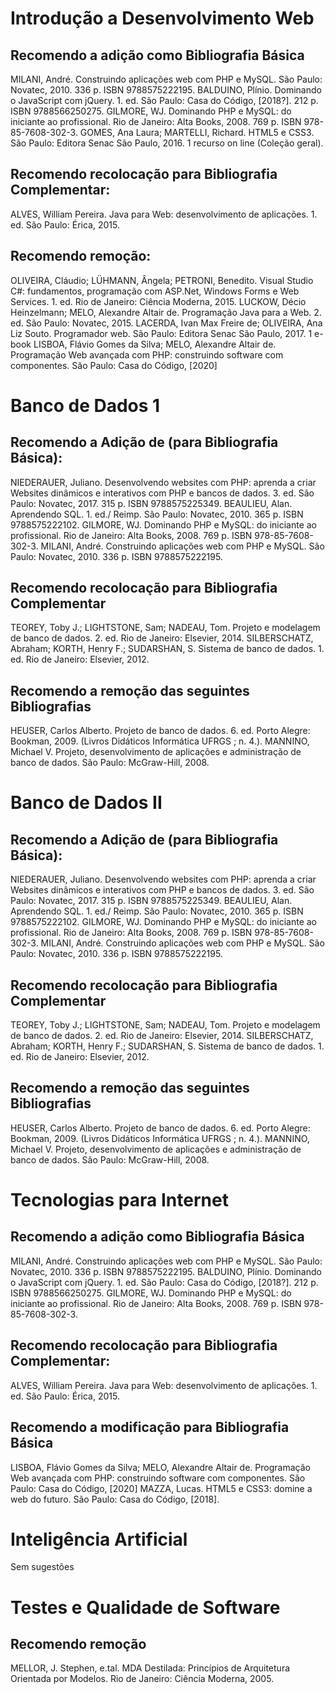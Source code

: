 # Introdução a Desenvolvimento Web

## Recomendo a adição como Bibliografia Básica

MILANI, André. Construindo aplicações web com PHP e MySQL. São Paulo: Novatec, 2010. 336 p. ISBN 9788575222195.
BALDUINO, Plínio. Dominando o JavaScript com jQuery. 1. ed. São Paulo: Casa do Código, [2018?]. 212 p. ISBN 9788566250275.
GILMORE, WJ. Dominando PHP e MySQL: do iniciante ao profissional. Rio de Janeiro: Alta Books, 2008. 769 p. ISBN 978-85-7608-302-3.
GOMES, Ana Laura; MARTELLI, Richard. HTML5 e CSS3. São Paulo: Editora Senac São Paulo, 2016. 1 recurso on line (Coleção geral).

## Recomendo recolocação para Bibliografia Complementar:

ALVES, William Pereira. Java para Web: desenvolvimento de
aplicações. 1. ed. São Paulo: Érica, 2015.


## Recomendo remoção:

OLIVEIRA, Cláudio; LÜHMANN, Ângela; PETRONI, Benedito. Visual Studio C#: fundamentos, programação com ASP.Net, Windows Forms e Web Services. 1. ed. Rio de Janeiro: Ciência Moderna, 2015.
LUCKOW, Décio Heinzelmann; MELO, Alexandre Altair de. Programação Java para a Web. 2. ed. São Paulo: Novatec, 2015.
LACERDA, Ivan Max Freire de; OLIVEIRA, Ana Liz Souto. Programador web. São Paulo: Editora Senac São Paulo, 2017. 1 e-book
LISBOA, Flávio Gomes da Silva; MELO, Alexandre Altair de. Programação Web avançada com PHP: construindo software com componentes. São Paulo: Casa do Código, [2020]


# Banco de Dados 1


## Recomendo a Adição de (para Bibliografia  Básica):

NIEDERAUER, Juliano. Desenvolvendo websites com PHP: aprenda a criar Websites dinâmicos e interativos com PHP e bancos de dados. 3. ed. São Paulo: Novatec, 2017. 315 p. ISBN 9788575225349.
BEAULIEU, Alan. Aprendendo SQL. 1. ed./ Reimp. São Paulo: Novatec, 2010. 365 p. ISBN 9788575222102. 
GILMORE, WJ. Dominando PHP e MySQL: do iniciante ao profissional. Rio de Janeiro: Alta Books, 2008. 769 p. ISBN 978-85-7608-302-3.
MILANI, André. Construindo aplicações web com PHP e MySQL. São Paulo: Novatec, 2010. 336 p. ISBN 9788575222195.


## Recomendo recolocação para Bibliografia Complementar

TEOREY, Toby J.; LIGHTSTONE, Sam; NADEAU, Tom. Projeto e modelagem de banco de dados. 2. ed. Rio de Janeiro: Elsevier, 2014.
SILBERSCHATZ, Abraham; KORTH, Henry F.; SUDARSHAN, S. Sistema de banco de dados. 1. ed. Rio de Janeiro: Elsevier, 2012.

## Recomendo a remoção das seguintes Bibliografias 

HEUSER, Carlos Alberto. Projeto de banco de dados. 6. ed. Porto Alegre: Bookman, 2009. (Livros Didáticos Informática UFRGS ; n. 4.).
MANNINO, Michael V. Projeto, desenvolvimento de aplicações e administração de banco de dados. São Paulo: McGraw-Hill, 2008.


# Banco de Dados II


## Recomendo a Adição de (para Bibliografia  Básica):

NIEDERAUER, Juliano. Desenvolvendo websites com PHP: aprenda a criar Websites dinâmicos e interativos com PHP e bancos de dados. 3. ed. São Paulo: Novatec, 2017. 315 p. ISBN 9788575225349.
BEAULIEU, Alan. Aprendendo SQL. 1. ed./ Reimp. São Paulo: Novatec, 2010. 365 p. ISBN 9788575222102. 
GILMORE, WJ. Dominando PHP e MySQL: do iniciante ao profissional. Rio de Janeiro: Alta Books, 2008. 769 p. ISBN 978-85-7608-302-3.
MILANI, André. Construindo aplicações web com PHP e MySQL. São Paulo: Novatec, 2010. 336 p. ISBN 9788575222195.


## Recomendo recolocação para Bibliografia Complementar

TEOREY, Toby J.; LIGHTSTONE, Sam; NADEAU, Tom. Projeto e modelagem de banco de dados. 2. ed. Rio de Janeiro: Elsevier, 2014.
SILBERSCHATZ, Abraham; KORTH, Henry F.; SUDARSHAN, S. Sistema de banco de dados. 1. ed. Rio de Janeiro: Elsevier, 2012.

## Recomendo a remoção das seguintes Bibliografias 

HEUSER, Carlos Alberto. Projeto de banco de dados. 6. ed. Porto Alegre: Bookman, 2009. (Livros Didáticos Informática UFRGS ; n. 4.).
MANNINO, Michael V. Projeto, desenvolvimento de aplicações e administração de banco de dados. São Paulo: McGraw-Hill, 2008.


# Tecnologias para Internet


## Recomendo a adição como Bibliografia Básica

MILANI, André. Construindo aplicações web com PHP e MySQL. São Paulo: Novatec, 2010. 336 p. ISBN 9788575222195.
BALDUINO, Plínio. Dominando o JavaScript com jQuery. 1. ed. São Paulo: Casa do Código, [2018?]. 212 p. ISBN 9788566250275.
GILMORE, WJ. Dominando PHP e MySQL: do iniciante ao profissional. Rio de Janeiro: Alta Books, 2008. 769 p. ISBN 978-85-7608-302-3.


## Recomendo recolocação para Bibliografia Complementar:

ALVES, William Pereira. Java para Web: desenvolvimento de aplicações. 1. ed. São Paulo: Érica, 2015.



## Recomendo a modificação para Bibliografia Básica

LISBOA, Flávio Gomes da Silva; MELO, Alexandre Altair de. Programação Web avançada com PHP: construindo software com componentes. São Paulo: Casa do Código, [2020]
MAZZA, Lucas. HTML5 e CSS3: domine a web do futuro. São Paulo: Casa do Código, [2018]. 



# Inteligência Artificial

Sem sugestões


# Testes e Qualidade de Software

## Recomendo remoção

MELLOR, J. Stephen, e.tal. MDA Destilada: Princípios de Arquitetura Orientada por Modelos. Rio de Janeiro: Ciência Moderna, 2005.

